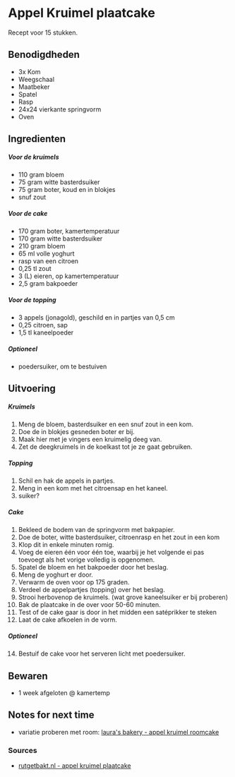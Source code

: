 # Appel Kruimel plaatcake

Recept voor 15 stukken.

## Benodigdheden

* 3x Kom
* Weegschaal
* Maatbeker
* Spatel
* Rasp
* 24x24 vierkante springvorm
* Oven

## Ingredienten

##### Voor de kruimels

* 110 gram bloem
* 75 gram witte basterdsuiker
* 75 gram boter, koud en in blokjes
* snuf zout

##### Voor de cake

* 170 gram boter, kamertemperatuur
* 170 gram witte basterdsuiker
* 210 gram bloem
* 65 ml volle yoghurt
* rasp van een citroen
* 0,25 tl zout 
* 3 (L) eieren, op kamertemperatuur
* 2,5 gram bakpoeder

##### Voor de topping

* 3 appels (jonagold), geschild en in partjes van 0,5 cm
* 0,25 citroen, sap
* 1,5 tl kaneelpoeder

##### Optioneel

* poedersuiker, om te bestuiven 

## Uitvoering

##### Kruimels 

1. Meng de bloem, basterdsuiker en een snuf zout in een kom.
2. Doe de in blokjes gesneden boter er bij.
3. Maak hier met je vingers een kruimelig deeg van.
4. Zet de deegkruimels in de koelkast tot je ze gaat gebruiken.

##### Topping

1. Schil en hak de appels in partjes.
2. Meng in een kom met het citroensap en het kaneel.
3. suiker?

##### Cake

1. Bekleed de bodem van de springvorm met bakpapier.
2. Doe de boter, witte basterdsuiker, citroenrasp en het zout in een kom
3. Klop dit in enkele minuten romig.
4. Voeg de eieren één voor één toe, waarbij je het volgende ei pas toevoegt als het vorige volledig is opgenomen.
5. Spatel de bloem en het bakpoeder door het beslag.
6. Meng de yoghurt er door.
7. Verwarm de oven voor op 175 graden.
8. Verdeel de appelpartjes (topping) over het beslag.
9. Strooi herbovenop de kruimels. (wat grove kaneelsuiker er bij proberen)
10. Bak de plaatcake in de over voor 50-60 minuten.
12. Test of de cake gaar is door in het midden een satéprikker te steken
13. Laat de cake afkoelen in de vorm.

##### Optioneel

14. Bestuif de cake voor het serveren licht met poedersuiker.


## Bewaren

* 1 week afgeloten @ kamertemp

## Notes for next time

* variatie proberen met room: [laura's bakery - appel kruimel roomcake](https://www.laurasbakery.nl/appel-kruimel-roomcake/)

### Sources
* [rutgetbakt.nl - appel kruimel plaatcake](https://rutgerbakt.nl/cake-recepten/appel-kruimel-plaatcake-bakken/)
